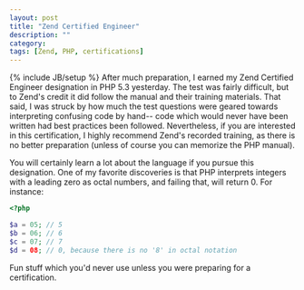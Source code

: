```yaml
---
layout: post
title: "Zend Certified Engineer"
description: ""
category: 
tags: [Zend, PHP, certifications]
---
```

{% include JB/setup %}
After much preparation, I earned my Zend Certified Engineer designation in PHP 5.3 yesterday. The test was fairly difficult, but to Zend's credit it did follow the manual and their training materials. That said, I was struck by how much the test questions were geared towards interpreting confusing code by hand-- code which would never have been written had best practices been followed. Nevertheless, if you are interested in this certification, I highly recommend Zend's recorded training, as there is no better preparation (unless of course you can memorize the PHP manual).

You will certainly learn a lot about the language if you pursue this designation. One of my favorite discoveries is that PHP interprets integers with a leading zero as octal numbers, and failing that, will return 0. For instance:

```php
<?php

$a = 05; // 5
$b = 06; // 6
$c = 07; // 7
$d = 08; // 0, because there is no '8' in octal notation
```

Fun stuff which you'd never use unless you were preparing for a certification.